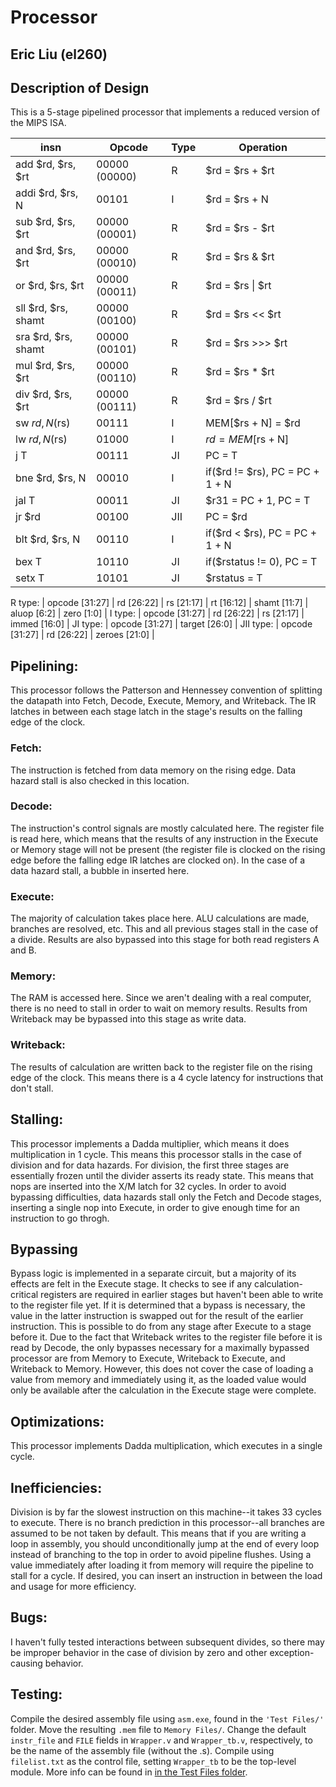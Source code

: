 # Processor
## Eric Liu (el260)

## Description of Design
This is a 5-stage pipelined processor that implements a reduced version of the MIPS ISA. 

| insn | Opcode | Type | Operation |
|------|--------|------|-----------|
|add $rd, $rs, $rt|00000 (00000)|R|$rd = $rs + $rt|
|addi $rd, $rs, N|00101|I|$rd = $rs + N|
|sub $rd, $rs, $rt|00000 (00001)|R|$rd = $rs - $rt|
|and $rd, $rs, $rt|00000 (00010)|R|$rd = $rs & $rt|
|or $rd, $rs, $rt|00000 (00011)|R|$rd = $rs \| $rt|
|sll $rd, $rs, shamt|00000 (00100)|R|$rd = $rs << $rt|
|sra $rd, $rs, shamt|00000 (00101)|R|$rd = $rs >>> $rt|
|mul $rd, $rs, $rt|00000 (00110)|R|$rd = $rs * $rt|
|div $rd, $rs, $rt|00000 (00111)|R|$rd = $rs / $rt|
|sw $rd, N($rs)|00111|I|MEM[$rs + N] = $rd|
|lw $rd, N($rs)|01000|I|$rd = MEM[$rs + N]|
|j T|00111|JI|PC = T|
|bne $rd, $rs, N|00010|I|if($rd != $rs), PC = PC + 1 + N|
|jal T|00011|JI|$r31 = PC + 1, PC = T|
|jr $rd|00100|JII|PC = $rd|
|blt $rd, $rs, N|00110|I|if($rd < $rs), PC = PC + 1 + N|
|bex T|10110|JI|if($rstatus != 0), PC = T|
|setx T|10101|JI|$rstatus = T|

R type:     | opcode [31:27] | rd [26:22] | rs [21:17] | rt [16:12] | shamt [11:7] | aluop [6:2] | zero [1:0] |
I type:     | opcode [31:27] | rd [26:22] | rs [21:17] | immed [16:0] |
JI type:    | opcode [31:27] | target [26:0] |
JII type:   | opcode [31:27] | rd [26:22] | zeroes [21:0] |

## Pipelining:
This processor follows the Patterson and Hennessey convention of splitting the datapath into Fetch, Decode, Execute, Memory, and Writeback. The IR latches in between each stage latch in the stage's results on the falling edge of the clock.

### Fetch:
The instruction is fetched from data memory on the rising edge. Data hazard stall is also checked in this location.

### Decode:
The instruction's control signals are mostly calculated here. The register file is read here, which means that the results of any instruction in the Execute or Memory stage will not be present (the register file is clocked on the rising edge before the falling edge IR latches are clocked on). In the case of a data hazard stall, a bubble in inserted here.

### Execute:
The majority of calculation takes place here. ALU calculations are made, branches are resolved, etc. This and all previous stages stall in the case of a divide. Results are also bypassed into this stage for both read registers A and B. 

### Memory:
The RAM is accessed here. Since we aren't dealing with a real computer, there is no need to stall in order to wait on memory results. Results from Writeback may be bypassed into this stage as write data.

### Writeback:
The results of calculation are written back to the register file on the rising edge of the clock. This means there is a 4 cycle latency for instructions that don't stall.

## Stalling:
This processor implements a Dadda multiplier, which means it does multiplication in 1 cycle. This means this processor stalls in the case of division and for data hazards. For division, the first three stages are essentially frozen until the divider asserts its ready state. This means that nops are inserted into the X/M latch for 32 cycles. In order to avoid bypassing difficulties, data hazards stall only the Fetch and Decode stages, inserting a single nop into Execute, in order to give enough time for an instruction to go throgh.

## Bypassing
Bypass logic is implemented in a separate circuit, but a majority of its effects are felt in the Execute stage. 
It checks to see if any calculation-critical registers are required in earlier stages but haven't been able to write to the register file yet. If it is determined that a bypass is necessary, the value in the latter instruction is swapped out for the result of the earlier instruction. This is possible to do from any stage after Execute to a stage before it. Due to the fact that Writeback writes to the register file before it is read by Decode, the only bypasses necessary for a maximally bypassed processor are from Memory to Execute, Writeback to Execute, and Writeback to Memory. However, this does not cover the case of loading a value from memory and immediately using it, as the loaded value would only be available after the calculation in the Execute stage were complete.

## Optimizations:
This processor implements Dadda multiplication, which executes in a single cycle.

## Inefficiencies:
Division is by far the slowest instruction on this machine--it takes 33 cycles to execute.
There is no branch prediction in this processor--all branches are assumed to be not taken by default. This means that if you are writing a loop in assembly, you should unconditionally jump at the end of every loop instead of branching to the top in order to avoid pipeline flushes.
Using a value immediately after loading it from memory will require the pipeline to stall for a cycle. If desired, you can insert an instruction in between the load and usage for more efficiency.

## Bugs:
I haven't fully tested interactions between subsequent divides, so there may be improper behavior in the case of division by zero and other exception-causing behavior.

## Testing:
Compile the desired assembly file using `asm.exe`, found in the `'Test Files/'` folder. Move the resulting `.mem` file to `Memory Files/`. Change the default `instr_file` and `FILE` fields in `Wrapper.v` and `Wrapper_tb.v`, respectively, to be the name of the assembly file (without the .s). Compile using `filelist.txt` as the control file, setting `Wrapper_tb` to be the top-level module. More info can be found in [in the Test Files folder](/Test%20Files/instructions.txt).